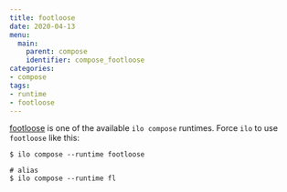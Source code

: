 ```yaml
---
title: footloose
date: 2020-04-13
menu:
  main:
    parent: compose
    identifier: compose_footloose
categories:
- compose
tags:
- runtime
- footloose
---
```


[footloose](https://github.com/weaveworks/footloose) is one of the available `ilo compose` runtimes. Force `ilo` to use `footloose` like this:

```shell script
$ ilo compose --runtime footloose

# alias
$ ilo compose --runtime fl
```

